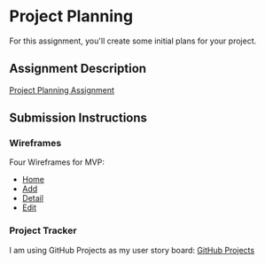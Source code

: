 # Project Planning
For this assignment, you'll create some initial plans for your project.

## Assignment Description
[Project Planning Assignment](https://education.launchcode.org/liftoff/assignments/planning/)

## Submission Instructions

### Wireframes
Four Wireframes for MVP:
- [Home](.P3-Project_Planning/landing-page.JPG)
- [Add](./event-add.JPG)
- [Detail](./event-detail.JPG)
- [Edit](./event-edit.JPG)



### Project Tracker
I am using GitHub Projects as my user story board:
[GitHub Projects](https://github.com/Jenellebas/off-site-sales/projects/1)
